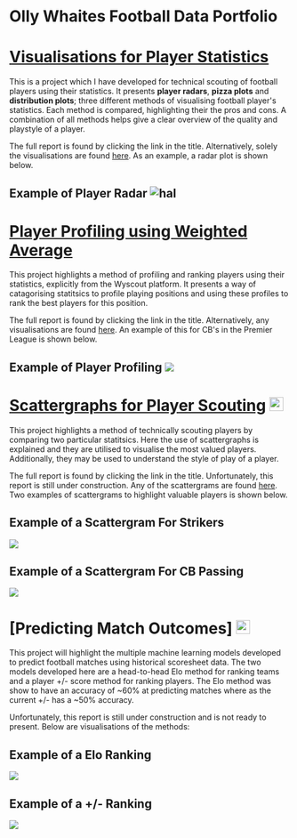 # Olly Whaites Football Data Portfolio

# [Visualisations for Player Statistics](https://ollywhaites.github.io/football-stats-vis/)

This is a project which I have developed for technical scouting of football players using their statistics. It presents **player radars**, **pizza plots** and **distribution plots**; three different methods of visualising football player's statistics. Each method is compared, highlighting their the pros and cons. A combination of all methods helps give a clear overview of the quality and playstyle of a player.

The full report is found by clicking the link in the title. Alternatively, solely the visualisations are found [here](https://github.com/ollywhaites/football-stats-vis/tree/main/Plots). As an example, a radar plot is shown below.

## Example of Player Radar ![hal](images/D_Rice-vs-W_Ndidi-radar.png)

# [Player Profiling using Weighted Average](https://ollywhaites.github.io/weighted-avg-ranking/)

This project highlights a method of profiling and ranking players using their statistics, explicitly from the Wyscout platform. It presents a way of catagorising statitsics to profile playing positions and using these profiles to rank the best players for this position. 

The full report is found by clicking the link in the title. Alternatively, any visualisations are found [here](https://github.com/ollywhaites/weighted-avg-ranking/tree/main/images). An example of this for CB's in the Premier League is shown below.

## Example of Player Profiling ![](images/CB_EPL_Ranking_leaflet_2021.png)

# [Scattergraphs for Player Scouting](https://ollywhaites.github.io/scattergraph-pl-scouting/) <img src="https://user-images.githubusercontent.com/110287328/183289242-bfdee720-3d99-496b-8099-705c893eea6c.png" width="25" height="25">


This project highlights a method of technically scouting players by comparing two particular statitsics. Here the use of scattergraphs is explained and they are utilised to visualise the most valued players. Additionally, they may be used to understand the style of play of a player. 

The full report is found by clicking the link in the title. Unfortunately, this report is still under construction. Any of the scattergrams are found [here](https://github.com/ollywhaites/scattergraph-pl-scouting/tree/main/images). Two examples of scattergrams to highlight valuable players is shown below.

## Example of a Scattergram For Strikers
![](images/CF_Finishing.png)

## Example of a Scattergram For CB Passing 
![](images/Passing_CBs_2022.png)

# [Predicting Match Outcomes] <img src="https://user-images.githubusercontent.com/110287328/183289242-bfdee720-3d99-496b-8099-705c893eea6c.png" width="25" height="25">


This project will highlight the multiple machine learning models developed to predict football matches using historical scoresheet data. The two models developed here are a head-to-head Elo method for ranking teams and a player +/- score method for ranking players. The Elo method was show to have an accuracy of ~60% at predicting matches where as the current +/- has a ~50% accuracy.

Unfortunately, this report is still under construction and is not ready to present. Below are visualisations of the methods:

## Example of a Elo Ranking
![](images/Elo-St_albans_City.png)

## Example of a +/- Ranking
![](images/pm_plot.png)

